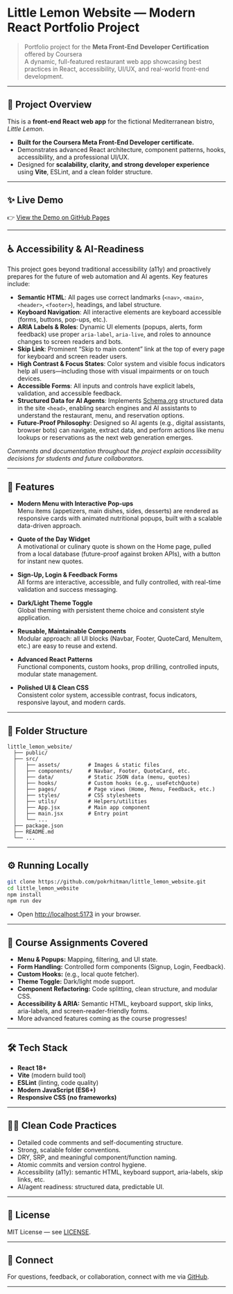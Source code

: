 
# Little Lemon Website — Modern React Portfolio Project

> Portfolio project for the **Meta Front-End Developer Certification** offered by Coursera  
> A dynamic, full-featured restaurant web app showcasing best practices in React, accessibility, UI/UX, and real-world front-end development.

---

## 🚀 Project Overview

This is a **front-end React web app** for the fictional Mediterranean bistro, *Little Lemon*.

- **Built for the Coursera Meta Front-End Developer certificate.**
- Demonstrates advanced React architecture, component patterns, hooks, accessibility, and a professional UI/UX.
- Designed for **scalability, clarity, and strong developer experience** using **Vite**, ESLint, and a clean folder structure.

---

## ✨ Live Demo

👉 [View the Demo on GitHub Pages](https://pokrhitman.github.io/little_lemon_website/)

---

## ♿ Accessibility & AI-Readiness

This project goes beyond traditional accessibility (a11y) and proactively prepares for the future of web automation and AI agents. Key features include:

- **Semantic HTML**: All pages use correct landmarks (`<nav>`, `<main>`, `<header>`, `<footer>`), headings, and label structure.
- **Keyboard Navigation**: All interactive elements are keyboard accessible (forms, buttons, pop-ups, etc.).
- **ARIA Labels & Roles**: Dynamic UI elements (popups, alerts, form feedback) use proper `aria-label`, `aria-live`, and roles to announce changes to screen readers and bots.
- **Skip Link**: Prominent “Skip to main content” link at the top of every page for keyboard and screen reader users.
- **High Contrast & Focus States**: Color system and visible focus indicators help all users—including those with visual impairments or on touch devices.
- **Accessible Forms**: All inputs and controls have explicit labels, validation, and accessible feedback.
- **Structured Data for AI Agents**: Implements [Schema.org](https://schema.org/Restaurant) structured data in the site `<head>`, enabling search engines and AI assistants to understand the restaurant, menu, and reservation options.
- **Future-Proof Philosophy**: Designed so AI agents (e.g., digital assistants, browser bots) can navigate, extract data, and perform actions like menu lookups or reservations as the next web generation emerges.

*Comments and documentation throughout the project explain accessibility decisions for students and future collaborators.*

---

## 🧩 Features

- **Modern Menu with Interactive Pop-ups**  
  Menu items (appetizers, main dishes, sides, desserts) are rendered as responsive cards with animated nutritional popups, built with a scalable data-driven approach.

- **Quote of the Day Widget**  
  A motivational or culinary quote is shown on the Home page, pulled from a local database (future-proof against broken APIs), with a button for instant new quotes.

- **Sign-Up, Login & Feedback Forms**  
  All forms are interactive, accessible, and fully controlled, with real-time validation and success messaging.

- **Dark/Light Theme Toggle**  
  Global theming with persistent theme choice and consistent style application.

- **Reusable, Maintainable Components**  
  Modular approach: all UI blocks (Navbar, Footer, QuoteCard, MenuItem, etc.) are easy to reuse and extend.

- **Advanced React Patterns**  
  Functional components, custom hooks, prop drilling, controlled inputs, modular state management.

- **Polished UI & Clean CSS**  
  Consistent color system, accessible contrast, focus indicators, responsive layout, and modern cards.

---

## 📁 Folder Structure

```
little_lemon_website/
  ├── public/
  ├── src/
  │   ├── assets/         # Images & static files
  │   ├── components/     # Navbar, Footer, QuoteCard, etc.
  │   ├── data/           # Static JSON data (menu, quotes)
  │   ├── hooks/          # Custom hooks (e.g., useFetchQuote)
  │   ├── pages/          # Page views (Home, Menu, Feedback, etc.)
  │   ├── styles/         # CSS stylesheets
  │   ├── utils/          # Helpers/utilities
  │   ├── App.jsx         # Main app component
  │   ├── main.jsx        # Entry point
  │   └── ...
  ├── package.json
  ├── README.md
  └── ...
```

---

## ⚙️ Running Locally

```bash
git clone https://github.com/pokrhitman/little_lemon_website.git
cd little_lemon_website
npm install
npm run dev
```
- Open [http://localhost:5173](http://localhost:5173) in your browser.

---

## 📝 Course Assignments Covered

- **Menu & Popups:** Mapping, filtering, and UI state.
- **Form Handling:** Controlled form components (Signup, Login, Feedback).
- **Custom Hooks:** (e.g., local quote fetcher).
- **Theme Toggle:** Dark/light mode support.
- **Component Refactoring:** Code splitting, clean structure, and modular CSS.
- **Accessibility & ARIA:** Semantic HTML, keyboard support, skip links, aria-labels, and screen-reader-friendly forms.
- More advanced features coming as the course progresses!

---

## 🛠️ Tech Stack

- **React 18+**
- **Vite** (modern build tool)
- **ESLint** (linting, code quality)
- **Modern JavaScript (ES6+)**
- **Responsive CSS (no frameworks)**

---

## 🧑‍💻 Clean Code Practices

- Detailed code comments and self-documenting structure.
- Strong, scalable folder conventions.
- DRY, SRP, and meaningful component/function naming.
- Atomic commits and version control hygiene.
- Accessibility (a11y): semantic HTML, keyboard support, aria-labels, skip links, etc.
- AI/agent readiness: structured data, predictable UI.

---

## 📄 License

MIT License — see [LICENSE](LICENSE).

---

## 🤝 Connect

For questions, feedback, or collaboration, connect with me via [GitHub](https://github.com/pokrhitman).

---
